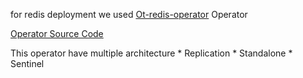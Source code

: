for redis deployment we used [Ot-redis-operator](https://ot-redis-operator.netlify.app/) Operator

[Operator Source Code](https://github.com/OT-CONTAINER-KIT/redis-operator/tree/master)

This operator have multiple architecture
    * Replication
    * Standalone
    * Sentinel